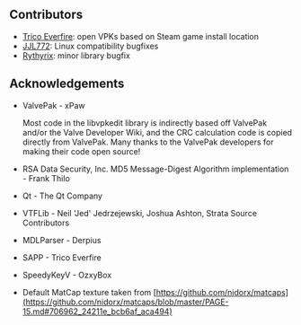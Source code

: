 ## Contributors
- [Trico Everfire](https://github.com/Trico-Everfire): open VPKs based on Steam game install location
- [JJL772](https://github.com/JJL772): Linux compatibility bugfixes
- [Rythyrix](https://github.com/Rythyrix): minor library bugfix

## Acknowledgements
- ValvePak - xPaw

  Most code in the libvpkedit library is indirectly based off
  ValvePak and/or the Valve Developer Wiki, and the CRC
  calculation code is copied directly from ValvePak.
  Many thanks to the ValvePak developers for making their code
  open source!
- RSA Data Security, Inc. MD5 Message-Digest Algorithm implementation - Frank Thilo
- Qt - The Qt Company
- VTFLib - Neil 'Jed' Jedrzejewski, Joshua Ashton, Strata Source Contributors
- MDLParser - Derpius
- SAPP - Trico Everfire
- SpeedyKeyV - OzxyBox
- Default MatCap texture taken from [https://github.com/nidorx/matcaps](https://github.com/nidorx/matcaps/blob/master/PAGE-15.md#706962_24211e_bcb6af_aca494)
